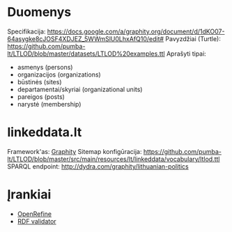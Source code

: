 Duomenys
========

Specifikacija: https://docs.google.com/a/graphity.org/document/d/1dKO07-64asygke8cJOSF4XDJEZ_5WWmSlU0LhxAfQ10/edit#
Pavyzdžiai (Turtle): https://github.com/pumba-lt/LTLOD/blob/master/datasets/LTLOD%20examples.ttl
Aprašyti tipai:
* asmenys (persons)
* organizacijos (organizations)
* būstinės (sites)
* departamentai/skyriai (organizational units)
* pareigos (posts)
* narystė (membership)

linkeddata.lt
=============

Framework'as: [Graphity](http://graphity.org)
Sitemap konfigūracija: https://github.com/pumba-lt/LTLOD/blob/master/src/main/resources/lt/linkeddata/vocabulary/ltlod.ttl
SPARQL endpoint: http://dydra.com/graphity/lithuanian-politics

Įrankiai
========
* [OpenRefine](https://github.com/OpenRefine/OpenRefine)
* [RDF validator](http://www.rdfabout.com/demo/validator/)